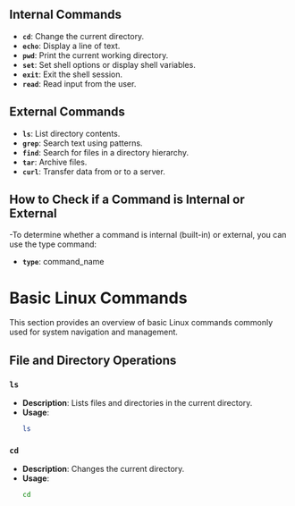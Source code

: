 ## Internal Commands
- **`cd`**: Change the current directory.
- **`echo`**: Display a line of text.
- **`pwd`**: Print the current working directory.
- **`set`**: Set shell options or display shell variables.
- **`exit`**: Exit the shell session.
- **`read`**: Read input from the user.

## External Commands
- **`ls`**: List directory contents.
- **`grep`**: Search text using patterns.
- **`find`**: Search for files in a directory hierarchy.
- **`tar`**: Archive files.
- **`curl`**: Transfer data from or to a server.
  

## How to Check if a Command is Internal or External
 -To determine whether a command is internal (built-in) or external, you can use the type command:
- **`type`**: command_name
  
# Basic Linux Commands

This section provides an overview of basic Linux commands commonly used for system navigation and management.

## File and Directory Operations

### `ls`
- **Description**: Lists files and directories in the current directory.
- **Usage**:
  ```bash
  ls

### `cd`
- **Description**: Changes the current directory.
- **Usage**:
  ```bash
  cd



